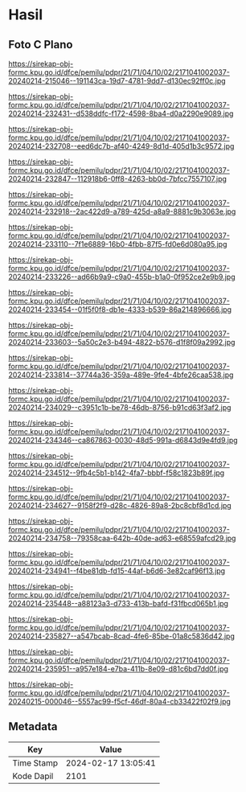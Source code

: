 # Hasil

## Foto C Plano

https://sirekap-obj-formc.kpu.go.id/dfce/pemilu/pdpr/21/71/04/10/02/2171041002037-20240214-215046--191143ca-19d7-4781-9dd7-d130ec92ff0c.jpg

https://sirekap-obj-formc.kpu.go.id/dfce/pemilu/pdpr/21/71/04/10/02/2171041002037-20240214-232431--d538ddfc-f172-4598-8ba4-d0a2290e9089.jpg

https://sirekap-obj-formc.kpu.go.id/dfce/pemilu/pdpr/21/71/04/10/02/2171041002037-20240214-232708--eed6dc7b-af40-4249-8d1d-405d1b3c9572.jpg

https://sirekap-obj-formc.kpu.go.id/dfce/pemilu/pdpr/21/71/04/10/02/2171041002037-20240214-232847--112918b6-0ff8-4263-bb0d-7bfcc7557107.jpg

https://sirekap-obj-formc.kpu.go.id/dfce/pemilu/pdpr/21/71/04/10/02/2171041002037-20240214-232918--2ac422d9-a789-425d-a8a9-8881c9b3063e.jpg

https://sirekap-obj-formc.kpu.go.id/dfce/pemilu/pdpr/21/71/04/10/02/2171041002037-20240214-233110--7f1e6889-16b0-4fbb-87f5-fd0e6d080a95.jpg

https://sirekap-obj-formc.kpu.go.id/dfce/pemilu/pdpr/21/71/04/10/02/2171041002037-20240214-233226--ad66b9a9-c9a0-455b-b1a0-0f952ce2e9b9.jpg

https://sirekap-obj-formc.kpu.go.id/dfce/pemilu/pdpr/21/71/04/10/02/2171041002037-20240214-233454--01f5f0f8-db1e-4333-b539-86a214896666.jpg

https://sirekap-obj-formc.kpu.go.id/dfce/pemilu/pdpr/21/71/04/10/02/2171041002037-20240214-233603--5a50c2e3-b494-4822-b576-d1f8f09a2992.jpg

https://sirekap-obj-formc.kpu.go.id/dfce/pemilu/pdpr/21/71/04/10/02/2171041002037-20240214-233814--37744a36-359a-489e-9fe4-4bfe26caa538.jpg

https://sirekap-obj-formc.kpu.go.id/dfce/pemilu/pdpr/21/71/04/10/02/2171041002037-20240214-234029--c3951c1b-be78-46db-8756-b91cd63f3af2.jpg

https://sirekap-obj-formc.kpu.go.id/dfce/pemilu/pdpr/21/71/04/10/02/2171041002037-20240214-234346--ca867863-0030-48d5-991a-d6843d9e4fd9.jpg

https://sirekap-obj-formc.kpu.go.id/dfce/pemilu/pdpr/21/71/04/10/02/2171041002037-20240214-234512--9fb4c5b1-b142-4fa7-bbbf-f58c1823b89f.jpg

https://sirekap-obj-formc.kpu.go.id/dfce/pemilu/pdpr/21/71/04/10/02/2171041002037-20240214-234627--9158f2f9-d28c-4826-89a8-2bc8cbf8d1cd.jpg

https://sirekap-obj-formc.kpu.go.id/dfce/pemilu/pdpr/21/71/04/10/02/2171041002037-20240214-234758--79358caa-642b-40de-ad63-e68559afcd29.jpg

https://sirekap-obj-formc.kpu.go.id/dfce/pemilu/pdpr/21/71/04/10/02/2171041002037-20240214-234941--f4be81db-fd15-44af-b6d6-3e82caf96f13.jpg

https://sirekap-obj-formc.kpu.go.id/dfce/pemilu/pdpr/21/71/04/10/02/2171041002037-20240214-235448--a88123a3-d733-413b-bafd-f31fbcd065b1.jpg

https://sirekap-obj-formc.kpu.go.id/dfce/pemilu/pdpr/21/71/04/10/02/2171041002037-20240214-235827--a547bcab-8cad-4fe6-85be-01a8c5836d42.jpg

https://sirekap-obj-formc.kpu.go.id/dfce/pemilu/pdpr/21/71/04/10/02/2171041002037-20240214-235951--a957e184-e7ba-411b-8e09-d81c6bd7dd0f.jpg

https://sirekap-obj-formc.kpu.go.id/dfce/pemilu/pdpr/21/71/04/10/02/2171041002037-20240215-000046--5557ac99-f5cf-46df-80a4-cb33422f02f9.jpg


## Metadata

| Key        | Value               |
| ---------- | ------------------- |
| Time Stamp | 2024-02-17 13:05:41 |
| Kode Dapil | 2101                |



